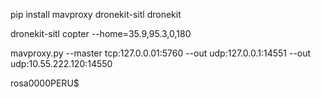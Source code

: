 pip install mavproxy dronekit-sitl dronekit

dronekit-sitl copter --home=35.9,95.3,0,180

mavproxy.py --master tcp:127.0.0.01:5760 --out udp:127.0.0.1:14551 --out udp:10.55.222.120:14550

rosa0000PERU$